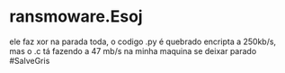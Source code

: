 # ransmoware.Esoj

ele faz xor na parada toda, o codigo .py é quebrado encripta a 250kb/s, mas o .c tá fazendo a 47 mb/s na minha maquina se deixar parado #SalveGris

